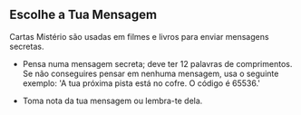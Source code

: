 ## Escolhe a Tua Mensagem

Cartas Mistério são usadas em filmes e livros para enviar mensagens secretas.

+ Pensa numa mensagem secreta; deve ter 12 palavras de comprimentos. Se não conseguires pensar em nenhuma mensagem, usa o seguinte exemplo: 'A tua próxima pista está no cofre. O código é 65536.'

+ Toma nota da tua mensagem ou lembra-te dela.